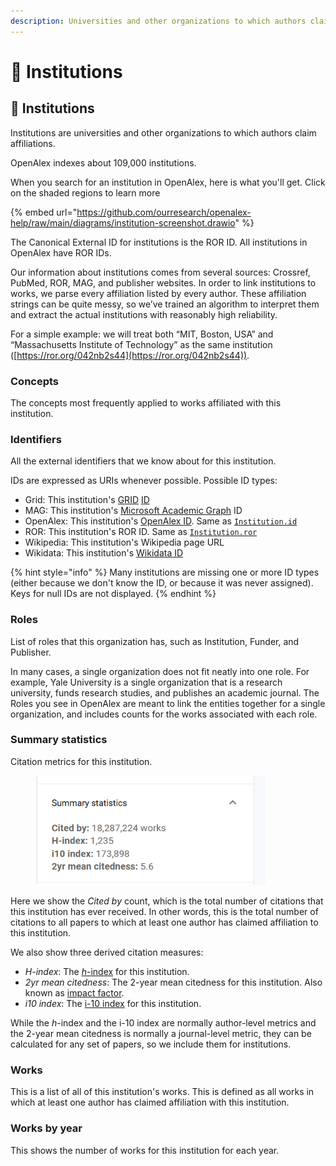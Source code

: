```yaml
---
description: Universities and other organizations to which authors claim affiliations
---
```


# 🏫 Institutions

## 🏫 Institutions

Institutions are universities and other organizations to which authors claim affiliations.

OpenAlex indexes about 109,000 institutions.

When you search for an institution in OpenAlex, here is what you'll get. Click on the shaded regions to learn more

{% embed url="https://github.com/ourresearch/openalex-help/raw/main/diagrams/institution-screenshot.drawio" %}

The Canonical External ID for institutions is the ROR ID. All institutions in OpenAlex have ROR IDs.

Our information about institutions comes from several sources: Crossref, PubMed, ROR, MAG, and publisher websites. In order to link institutions to works, we parse every affiliation listed by every author. These affiliation strings can be quite messy, so we’ve trained an algorithm to interpret them and extract the actual institutions with reasonably high reliability.

For a simple example: we will treat both “MIT, Boston, USA” and “Massachusetts Institute of Technology” as the same institution ([https://ror.org/042nb2s44](https://ror.org/042nb2s44)).

### Concepts

The concepts most frequently applied to works affiliated with this institution.

### Identifiers

All the external identifiers that we know about for this institution.

IDs are expressed as URIs whenever possible. Possible ID types:

* Grid: This institution's [GRID](https://www.grid.ac/) [ID](https://en.wikipedia.org/wiki/RAS\_syndrome)
* MAG: This institution's [Microsoft Academic Graph](https://www.microsoft.com/en-us/research/project/microsoft-academic-graph/) ID
* OpenAlex: This institution's [OpenAlex ID](broken-reference/). Same as [`Institution.id`](https://github.com/ourresearch/openalex-docs/blob/sandbox/the-data/institutions/institution-object.md#id)
* ROR: This institution's ROR ID. Same as [`Institution.ror`](https://github.com/ourresearch/openalex-docs/blob/sandbox/the-data/institutions/institution-object.md#ror)
* Wikipedia: This institution's Wikipedia page URL
* Wikidata: This institution's [Wikidata ID](https://www.wikidata.org/wiki/Wikidata:Identifiers)

{% hint style="info" %}
Many institutions are missing one or more ID types (either because we don't know the ID, or because it was never assigned). Keys for null IDs are not displayed.
{% endhint %}

### Roles

List of roles that this organization has, such as Institution, Funder, and Publisher.

In many cases, a single organization does not fit neatly into one role. For example, Yale University is a single organization that is a research university, funds research studies, and publishes an academic journal. The Roles you see in OpenAlex are meant to link the entities together for a single organization, and includes counts for the works associated with each role.

### Summary statistics

Citation metrics for this institution.

<div align="left">

<figure><img src="../.gitbook/assets/Screenshot 2023-06-25 110211.png" alt="" width="368"><figcaption></figcaption></figure>

</div>

Here we show the _Cited by_ count, which is the total number of citations that this institution has ever received. In other words, this is the total number of citations to all papers to which at least one author has claimed affiliation to this institution.

We also show three derived citation measures:

* _H-index_: The [_h_-index](https://en.wikipedia.org/wiki/H-index) for this institution.
* _2yr mean citedness_: The 2-year mean citedness for this institution. Also known as [impact factor](https://en.wikipedia.org/wiki/Impact\_factor).
* _i10 index_: The [i-10 index](https://en.wikipedia.org/wiki/Author-level\_metrics#i-10-index) for this institution.

While the _h_-index and the i-10 index are normally author-level metrics and the 2-year mean citedness is normally a journal-level metric, they can be calculated for any set of papers, so we include them for institutions.

### Works

This is a list of all of this institution's works. This is defined as all works in which at least one author has claimed affiliation with this institution.

### Works by year

This shows the number of works for this institution for each year.
